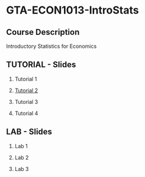 # GTA-ECON1013-IntroStats

## Course Description

Introductory Statistics for Economics

## TUTORIAL - Slides

1. Tutorial 1

2. [Tutorial 2](https://nbviewer.org/github/duongtrinhss/GTA-ECON1013-IntroStats/blob/main/TU2-2324/ECON1013_Tutorial2.pdf)

3. Tutorial 3
   
4. Tutorial 4

## LAB - Slides

1. Lab 1

2. Lab 2

3. Lab 3
